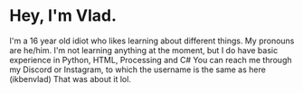 # Hey, I'm Vlad.
I'm a 16 year old idiot who likes learning about different things.
My pronouns are he/him.
I'm not learning anything at the moment, but I do have basic experience in Python, HTML, Processing and C#
You can reach me through my Discord or Instagram, to which the username is the same as here (ikbenvlad)
That was about it lol.
